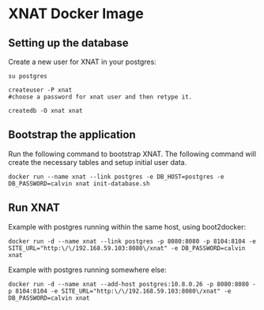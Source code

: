 # XNAT Docker Image

## Setting up the database
Create a new user for XNAT in your postgres:
```shell
su postgres

createuser -P xnat
#choose a password for xnat user and then retype it.

createdb -O xnat xnat
```

## Bootstrap the application
Run the following command to bootstrap XNAT. The following command will create the necessary tables and setup initial user data.

```shell
docker run --name xnat --link postgres -e DB_HOST=postgres -e DB_PASSWORD=calvin xnat init-database.sh
```

## Run XNAT

Example with postgres running within the same host, using boot2docker:
```shell
docker run -d --name xnat --link postgres -p 8080:8080 -p 8104:8104 -e SITE_URL="http:\/\/192.168.59.103:8080\/xnat" -e DB_PASSWORD=calvin xnat
```

Example with postgres running somewhere else:
```shell
docker run -d --name xnat --add-host postgres:10.8.0.26 -p 8080:8080 -p 8104:8104 -e SITE_URL="http:\/\/192.168.59.103:8080\/xnat" -e DB_PASSWORD=calvin xnat
```
